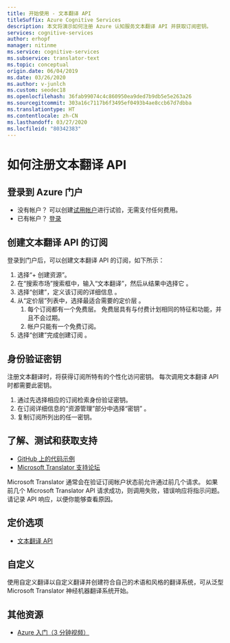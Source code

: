 ```yaml
---
title: 开始使用 - 文本翻译 API
titleSuffix: Azure Cognitive Services
description: 本文将演示如何注册 Azure 认知服务文本翻译 API 并获取订阅密钥。
services: cognitive-services
author: erhopf
manager: nitinme
ms.service: cognitive-services
ms.subservice: translator-text
ms.topic: conceptual
origin.date: 06/04/2019
ms.date: 03/26/2020
ms.author: v-junlch
ms.custom: seodec18
ms.openlocfilehash: 36fab99074c4c860950ea9ded7b9db5e5e263a26
ms.sourcegitcommit: 303a16c7117b6f3495ef0493b4ae8ccb67d7dbba
ms.translationtype: HT
ms.contentlocale: zh-CN
ms.lasthandoff: 03/27/2020
ms.locfileid: "80342383"
---
```

# <a name="how-to-sign-up-for-the-translator-text-api"></a>如何注册文本翻译 API

## <a name="sign-in-to-the-azure-portal"></a>登录到 Azure 门户

- 没有帐户？ 可以创建[试用帐户](https://www.azure.cn/pricing/1rmb-trial/)进行试验，无需支付任何费用。
- 已有帐户？ [登录](https://portal.azure.cn/)

## <a name="create-a-subscription-to-the-translator-text-api"></a>创建文本翻译 API 的订阅

登录到门户后，可以创建文本翻译 API 的订阅，如下所示：

1. 选择“+ 创建资源”。 
1. 在“搜索市场”搜索框中，输入“文本翻译”，然后从结果中选择它   。
1. 选择“创建”，定义该订阅的详细信息  。
1. 从“定价层”列表中，选择最适合需要的定价层  。
    1. 每个订阅都有一个免费层。 免费层具有与付费计划相同的特征和功能，并且不会过期。
    1. 帐户只能有一个免费订阅。
1. 选择“创建”完成创建订阅  。

## <a name="authentication-key"></a>身份验证密钥

注册文本翻译时，将获得订阅所特有的个性化访问密钥。 每次调用文本翻译 API 时都需要此密钥。

1. 通过先选择相应的订阅检索身份验证密钥。
1. 在订阅详细信息的“资源管理”部分中选择“密钥”   。
1. 复制订阅所列出的任一密钥。

## <a name="learn-test-and-get-support"></a>了解、测试和获取支持

- [GitHub 上的代码示例](https://github.com/MicrosoftTranslator)
- [Microsoft Translator 支持论坛](https://www.aka.ms/TranslatorForum)

Microsoft Translator 通常会在验证订阅帐户状态前允许通过前几个请求。 如果前几个 Microsoft Translator API 请求成功，则调用失败，错误响应将指示问题。 请记录 API 响应，以便你能够查看原因。

## <a name="pricing-options"></a>定价选项

- [文本翻译 API](https://www.azure.cn/pricing/details/cognitive-services)

## <a name="customization"></a>自定义

使用自定义翻译以自定义翻译并创建符合自己的术语和风格的翻译系统，可从泛型 Microsoft Translator 神经机器翻译系统开始。

## <a name="additional-resources"></a>其他资源

- [Azure 入门（3 分钟视频）](https://www.azure.cn/pricing/1rmb-trial/?b=16.24)
